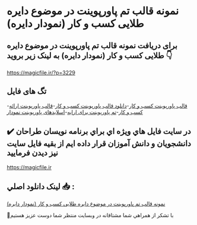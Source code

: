 # نمونه قالب تم پاورپوینت در موضوع دایره طلایی کسب و کار (نمودار دایره)

## برای دریافت نمونه قالب تم پاورپوینت در موضوع دایره طلایی کسب و کار (نمودار دایره) به لینک زیر بروید 👇

https://magicfile.ir/?p=3229

## تگ های فایل

-[قالب پاورپوینت کسب و کار](https://magicfile.ir/product/%d8%aa%d9%85-%d9%be%d8%a7%d9%88%d8%b1%d9%be%d9%88%db%8c%d9%86%d8%aa-%d8%af%d8%b1-%d9%85%d9%88%d8%b6%d9%88%d8%b9%d8%af%d8%a7%db%8c%d8%b1%d9%87-%d8%b7%d9%84%d8%a7%db%8c%db%8c-%da%a9%d8%b3%d8%a8-%d9%88-%da%a9%d8%a7%d8%b1/)-[دانلود قالب پاورپوینت کسب و کار](https://magicfile.ir/product/%d8%aa%d9%85-%d9%be%d8%a7%d9%88%d8%b1%d9%be%d9%88%db%8c%d9%86%d8%aa-%d8%af%d8%b1-%d9%85%d9%88%d8%b6%d9%88%d8%b9%d8%af%d8%a7%db%8c%d8%b1%d9%87-%d8%b7%d9%84%d8%a7%db%8c%db%8c-%da%a9%d8%b3%d8%a8-%d9%88-%da%a9%d8%a7%d8%b1/)-[قالب پاورپوینت ارائه کسب و کار](https://magicfile.ir/product/%d8%aa%d9%85-%d9%be%d8%a7%d9%88%d8%b1%d9%be%d9%88%db%8c%d9%86%d8%aa-%d8%af%d8%b1-%d9%85%d9%88%d8%b6%d9%88%d8%b9%d8%af%d8%a7%db%8c%d8%b1%d9%87-%d8%b7%d9%84%d8%a7%db%8c%db%8c-%da%a9%d8%b3%d8%a8-%d9%88-%da%a9%d8%a7%d8%b1/)-[تم پاورپوینت برای ارایه](https://magicfile.ir/product/%d8%aa%d9%85-%d9%be%d8%a7%d9%88%d8%b1%d9%be%d9%88%db%8c%d9%86%d8%aa-%d8%af%d8%b1-%d9%85%d9%88%d8%b6%d9%88%d8%b9%d8%af%d8%a7%db%8c%d8%b1%d9%87-%d8%b7%d9%84%d8%a7%db%8c%db%8c-%da%a9%d8%b3%d8%a8-%d9%88-%da%a9%d8%a7%d8%b1/)-[اسلایدهای پاورپوینت نمودار](https://magicfile.ir/product/%d8%aa%d9%85-%d9%be%d8%a7%d9%88%d8%b1%d9%be%d9%88%db%8c%d9%86%d8%aa-%d8%af%d8%b1-%d9%85%d9%88%d8%b6%d9%88%d8%b9%d8%af%d8%a7%db%8c%d8%b1%d9%87-%d8%b7%d9%84%d8%a7%db%8c%db%8c-%da%a9%d8%b3%d8%a8-%d9%88-%da%a9%d8%a7%d8%b1/)

## ✔️ در سايت فايل هاي ويژه اي براي برنامه نويسان طراحان دانشجويان و دانش آموزان قرار داده ايم از بقيه فايل سايت نيز ديدن فرماييد

https://magicfile.ir


## لينک دانلود اصلي 📥 :

[نمونه قالب تم پاورپوینت در موضوع دایره طلایی کسب و کار (نمودار دایره)](https://magicfile.ir/product/%d8%aa%d9%85-%d9%be%d8%a7%d9%88%d8%b1%d9%be%d9%88%db%8c%d9%86%d8%aa-%d8%af%d8%b1-%d9%85%d9%88%d8%b6%d9%88%d8%b9%d8%af%d8%a7%db%8c%d8%b1%d9%87-%d8%b7%d9%84%d8%a7%db%8c%db%8c-%da%a9%d8%b3%d8%a8-%d9%88-%da%a9%d8%a7%d8%b1/) 


🙏با تشکر از همراهي شما مشتاقانه در وبسایت منتظر شما دوست عزیز هستیم

